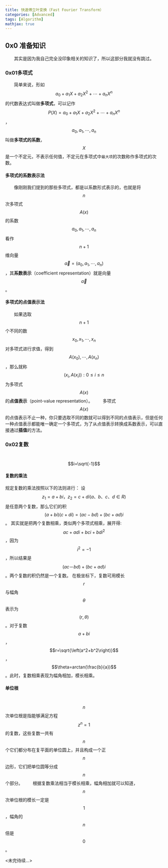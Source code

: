 ```yaml
---
title: 快速傅立叶变换（Fast Fourier Transform）
categories: [Advanced]
tags: [Algorithm]
mathjax: true
---
```


## 0x0 准备知识
&emsp;&emsp;其实是因为我自己完全没印象相关的知识了，所以这部分我就没有跳过。

### 0x01多项式
&emsp;&emsp;简单来说，形如 $$a_0+a_1X+a_2X^2+\cdots+a_nX^n$$ 的代数表达式叫做**多项式**，可以记作 $$P(X)=a_0+a_1X+a_2X^2+\cdots+a_nX^n$$ ， $$a_0,a_1,\cdots,a_n$$ 叫做**多项式的系数**，$$X$$是一个不定元，不表示任何值，不定元在多项式中`最大项`的次数称作多项式的次数。

<!--more-->

#### 多项式的系数表示法
&emsp;&emsp;像刚刚我们提到的那些多项式，都是以系数形式表示的，也就是将 $$n$$ 次多项式 $$A(x)$$ 的系数 $$a_0,a_1,\cdots,a_n$$ 看作 $$n+1$$ 维向量 $$\vec{a}=(a_0,a_1,\cdots,a_n)$$，其**系数表示**（coefficient representation）就是向量 $$\vec{a}$$ 。

#### 多项式的点值表示法
&emsp;&emsp;如果选取 $$n+1$$ 个不同的数 $$x_0,x_1,\cdots,x_n$$ 对多项式进行求值，得到 $$A(x_0),\cdots,A(x_n)$$ ，那么就称 $$\left( x_i,A\left( x_i \right)\right) : 0\leq i\leq n$$ 为多项式 $$A(x)$$ 的**点值表示**（point-value representation）。
&emsp;&emsp;多项式 $$A(x)$$ 的点值表示不止一种，你只要选取不同的数就可以得到不同的点值表示，但是任何一种点值表示都能唯一确定一个多项式，为了从点值表示转换成系数表示，可以直接通过**插值**的方法。

### 0x02复数

&emsp;&emsp;$$i=\sqrt{-1}$$

#### 复数的乘法
规定复数的乘法按照以下的法则进行：
设$$z_1=a+bi，z_2=c+di\left(a、b、c、d \in R\right)$$是任意两个复数，那么它们的积$$\left(a+bi\right)\left(c+di\right)=\left(ac-bd\right)+\left(bc+ad\right)i$$。
其实就是把两个复数相乘，类似两个多项式相乘，展开得: $$ac+adi+bci+bdi^2$$，因为$$i^2=-1$$，所以结果是$$\left(ac－bd\right)+\left(bc+ad\right)i$$ 。两个复数的积仍然是一个复数。
在极坐标下，复数可用模长$$r$$与幅角$$\theta$$表示为$$\left(r,\theta\right)$$。对于复数 $$a+bi$$，$$r=\sqrt{\left(a^2+b^2\right)}$$，$$\theta=arctan(\frac{b}{a})$$ 。此时，复数相乘表现为幅角相加，模长相乘。

#### 单位根
&emsp;&emsp;$$n$$ 次单位根是指能够满足方程 $$z^n=1$$ 的复数，这些复数一共有 $$n$$ 个它们都分布在复平面的单位圆上，并且构成一个正 $$n$$ 边形，它们把单位圆等分成 $$n$$ 个部分。
&emsp;&emsp;根据复数乘法相当于模长相乘，幅角相加就可以知道，$$n$$ 次单位根的模长一定是 $$1$$ ，幅角的 $$n$$ 倍是 $$0$$。



<未完待续...>











